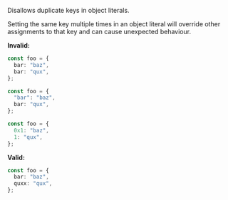 Disallows duplicate keys in object literals.

Setting the same key multiple times in an object literal will override other
assignments to that key and can cause unexpected behaviour.

**Invalid:**

```typescript
const foo = {
  bar: "baz",
  bar: "qux",
};
```

```typescript
const foo = {
  "bar": "baz",
  bar: "qux",
};
```

```typescript
const foo = {
  0x1: "baz",
  1: "qux",
};
```

**Valid:**

```typescript
const foo = {
  bar: "baz",
  quxx: "qux",
};
```
